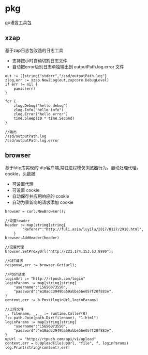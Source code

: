 # pkg
go语言工具包

## xzap
基于zap日志包改造的日志工具
- 支持按小时自动切割日志文件
- 自动把error级别日志单独输出到 outputPath.log.error 文件

```$xslt
out := []string{"stderr","/ssd/outputPath.log"}
zlog,err := xzap.NewZLog(out,zapcore.DebugLevel)
if err != nil {
    panic(err)
}

for {
    zlog.Debug("hello debug")
    zlog.Info("hello info")
    zlog.Error("hello error")
    time.Sleep(10 * time.Second)
}

//输出
/ssd/outputPath.log
/ssd/outputPath.log.error
```

## browser
基于http库实现的http客户端,常驻进程模仿浏览器行为，自动处理代理，cookie，头数据
- 可设置代理
- 可设置 cookie
- 自动保存并应用响应的 cookie
- 自动为重新向的请求添加 cookie


```$xslt
browser = curl.NewBrowser();

//设置header
header := map[string]string{
		"Referer":"http://fuli.asia/luyilu/2017/0127/2910.html",
	}
browser.AddHeader(header)

//设置代理
browser.SetProxyUrl("http://221.174.153.63:9999");

//GET请求
response,err := browser.Get(url);

//POST请求
loginUrl := "http://rtpush.com/login"
loginParams := map[string]string{
    "username":"15656073550",
    "password":"e10adc3949ba59abbe56e057f20f883e",
}
content,err := b.Post(loginUrl,loginParams)

//上传文件
_, filename, _, _ := runtime.Caller(0)
f:= path.Join(path.Dir(filename), "1.html")
loginParams := map[string]string{
    "username":"15656073550",
    "password":"e10adc3949ba59abbe56e057f20f883e",
}
upUrl := "http://rtpush.com/api/v1/upload"
content,err = b.UploadFile(upUrl, "file", f, loginParams)
log.Print(string(content),err)
```